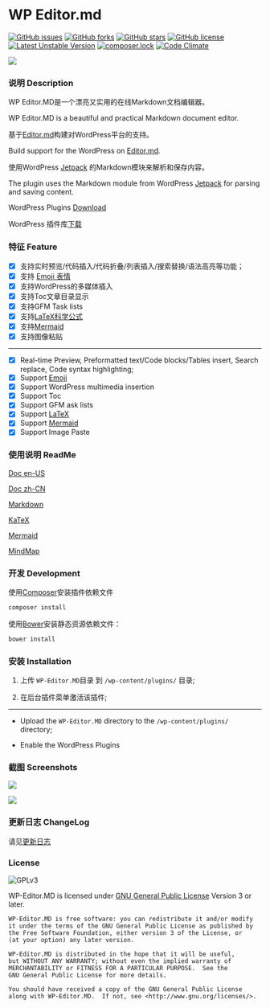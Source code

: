 # WP Editor.md

[![GitHub issues](https://img.shields.io/github/issues/JaxsonWang/WP-Editor.md.svg)](https://github.com/JaxsonWang/WP-Editor.md/issues)
[![GitHub forks](https://img.shields.io/github/forks/JaxsonWang/WP-Editor.md.svg)](https://github.com/JaxsonWang/WP-Editor.md/network)
[![GitHub stars](https://img.shields.io/github/stars/JaxsonWang/WP-Editor.md.svg)](https://github.com/JaxsonWang/WP-Editor.md/stargazers)
[![GitHub license](https://img.shields.io/github/license/JaxsonWang/WP-Editor.md.svg)](https://github.com/JaxsonWang/WP-Editor.md/blob/V5.0/LICENSE)
[![Latest Unstable Version](https://poser.pugx.org/jaxson-wang/wp-editor.md/v/unstable)](https://packagist.org/packages/jaxson-wang/wp-editor.md)
[![composer.lock](https://poser.pugx.org/jaxson-wang/wp-editor.md/composerlock)](https://packagist.org/packages/jaxson-wang/wp-editor.md)
[![Code Climate](https://codeclimate.com/github/JaxsonWang/WP-Editor.MD/badges/gpa.svg)](https://codeclimate.com/github/JaxsonWang/WP-Editor.MD)

![](https://raw.githubusercontent.com/JaxsonWang/WP-Editor.md/docs/screenshots/Interface-logo.jpg) 

### 说明 Description

WP Editor.MD是一个漂亮又实用的在线Markdown文档编辑器。

WP Editor.MD is a beautiful and practical Markdown document editor.

基于[Editor.md](https://github.com/pandao/editor.md)构建对WordPress平台的支持。

Build support for the WordPress on [Editor.md](https://github.com/pandao/editor.md).

使用WordPress [Jetpack](http://jetpack.me) 的Markdown模块来解析和保存内容。

The plugin uses the Markdown module from WordPress [Jetpack](http://jetpack.me) for parsing and saving content.


WordPress Plugins [Download](https://wordpress.org/plugins/wp-editormd/)

WordPress 插件库[下载](https://wordpress.org/plugins/wp-editormd/)

### 特征 Feature

 - [x] 支持实时预览/代码插入/代码折叠/列表插入/搜索替换/语法高亮等功能；
 - [x] 支持 [Emoji 表情](http://www.emoji-cheat-sheet.com/)
 - [x] 支持WordPress的多媒体插入
 - [x] 支持Toc文章目录显示
 - [x] 支持GFM Task lists
 - [x] 支持[LaTeX科学公式](https://khan.github.io/KaTeX/)
 - [x] 支持[Mermaid](https://mermaidjs.github.io/)
 - [x] 支持图像粘贴

 ---

 - [x] Real-time Preview, Preformatted text/Code blocks/Tables insert, Search replace, Code syntax highlighting;
 - [x] Support [Emoji](http://www.emoji-cheat-sheet.com/)
 - [x] Support WordPress multimedia insertion
 - [x] Support Toc
 - [x] Support GFM ask lists
 - [x] Support [LaTeX](https://khan.github.io/KaTeX/)
 - [x] Support [Mermaid](https://mermaidjs.github.io/)
 - [x] Support Image Paste

### 使用说明 ReadMe

[Doc en-US](https://github.com/JaxsonWang/WP-Editor.md/blob/docs/en-US/synopsis.md)

[Doc zh-CN](https://github.com/JaxsonWang/WP-Editor.md/blob/docs/zh-CN/synopsis.md)

[Markdown](https://raw.githubusercontent.com/JaxsonWang/WP-Editor.md/docs/Example/Markdown.md)

[KaTeX](https://raw.githubusercontent.com/JaxsonWang/WP-Editor.md/docs/Example/KaTeX.md)

[Mermaid](https://raw.githubusercontent.com/JaxsonWang/WP-Editor.md/docs/Example/Mermaid.md)

[MindMap](https://raw.githubusercontent.com/JaxsonWang/WP-Editor.md/docs/Example/MindMap.md)
 
### 开发 Development

使用[Composer](https://getcomposer.org/)安装插件依赖文件

```bash
composer install
```

使用[Bower](https://bower.io/)安装静态资源依赖文件：

```bash
bower install
```

### 安装 Installation

1. 上传 `WP-Editor.MD`目录 到 `/wp-content/plugins/` 目录;

1. 在后台插件菜单激活该插件;

---

- Upload the `WP-Editor.MD` directory to the `/wp-content/plugins/` directory;

- Enable the WordPress Plugins

### 截图 Screenshots

![](https://raw.githubusercontent.com/JaxsonWang/WP-Editor.md/docs/screenshots/Interface-editor.jpg)

![](https://raw.githubusercontent.com/JaxsonWang/WP-Editor.md/docs/screenshots/Interface-wp-editor.jpg)

### 更新日志 ChangeLog

请见[更新日志](./CHANGELOG.md)

### License

![GPLv3](https://www.gnu.org/graphics/gplv3-127x51.png)

WP-Editor.MD is licensed under [GNU General Public License](https://www.gnu.org/licenses/gpl.html) Version 3 or later.

```
WP-Editor.MD is free software: you can redistribute it and/or modify
it under the terms of the GNU General Public License as published by
the Free Software Foundation, either version 3 of the License, or
(at your option) any later version.

WP-Editor.MD is distributed in the hope that it will be useful,
but WITHOUT ANY WARRANTY; without even the implied warranty of
MERCHANTABILITY or FITNESS FOR A PARTICULAR PURPOSE.  See the
GNU General Public License for more details.

You should have received a copy of the GNU General Public License
along with WP-Editor.MD.  If not, see <http://www.gnu.org/licenses/>.
```